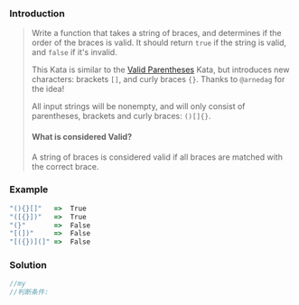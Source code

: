 ### Introduction

> Write a function that takes a string of braces, and determines if the order of the braces is valid. It should return `true` if the string is valid, and `false` if it's invalid.
>
> This Kata is similar to the [Valid Parentheses](https://www.codewars.com/kata/valid-parentheses) Kata, but introduces new characters: brackets `[]`, and curly braces `{}`. Thanks to `@arnedag` for the idea!
>
> All input strings will be nonempty, and will only consist of parentheses, brackets and curly braces: `()[]{}`.
>
> #### What is considered Valid?
>
> A string of braces is considered valid if all braces are matched with the correct brace.



### Example

```javascript
"(){}[]"   =>  True
"([{}])"   =>  True
"(}"       =>  False
"[(])"     =>  False
"[({})](]" =>  False
```





### Solution

```javascript
//my
//判断条件: 
```

